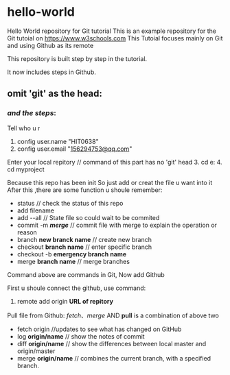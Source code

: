 # hello-world
Hello World repository for Git tutorial
This is an example repository for the Git tutoial on https://www.w3schools.com
This Tutoial focuses mainly on Git and using Github as its remote

This repository is built step by step in the tutorial.

It now includes steps in Github.

## omit 'git' as the head:
### ***and the steps***:

Tell who u r
1. config user.name "HIT0638"
2. config user.email "156294753@qq.com"

Enter your local repitory
// command of this part has no 'git' head
3. cd e:
4. cd myproject

Because this repo has been init
So just add or creat the file u want into it
After this ,there are some function u shoule remember:
+ status  // check the status of this repo
+ add filename
+ add --all // State file so could wait to be commited
+ commit -m ***merge*** // commit file with merge to explain the operation or reason
+ branch **new branck name** // create new branch
+ checkout **branch name**  // enter specific branch
+ checkout -b **emergency branch name**
+ merge **branch name** // merge branches

Command above are commands in Git,
Now add Github 

First u shoule connect the github, use command:
1. remote add origin **URL of repitory**

Pull file from Github:
_*fetch*_、_*merge*_
AND **pull** is a combination of above two

+ fetch origin //updates to see what has changed on GitHub
+ log **origin/name** // show the notes of commit
+ diff **origin/name** // show the differences between local master and origin/master
+ merge **origin/name** // combines the current branch, with a specified branch.
